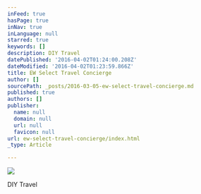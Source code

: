 ```yaml
---
inFeed: true
hasPage: true
inNav: true
inLanguage: null
starred: true
keywords: []
description: DIY Travel
datePublished: '2016-04-02T01:24:00.208Z'
dateModified: '2016-04-02T01:23:59.866Z'
title: EW Select Travel Concierge
author: []
sourcePath: _posts/2016-03-05-ew-select-travel-concierge.md
published: true
authors: []
publisher:
  name: null
  domain: null
  url: null
  favicon: null
url: ew-select-travel-concierge/index.html
_type: Article

---
```

![](https://the-grid-user-content.s3-us-west-2.amazonaws.com/83a74cb7-bf67-45b9-aaf7-397a7c535506.jpg)

DIY Travel